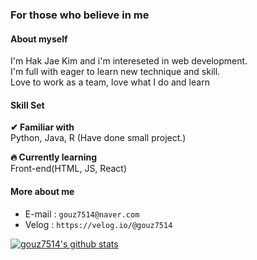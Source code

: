 ### For those who believe in me
#### About myself
I'm Hak Jae Kim and i'm intereseted in web development.<br>
I'm full with eager to learn new technique and skill.<br>
Love to work as a team, love what I do and learn<br>

#### Skill Set
**✔ Familiar with**<br>
Python, Java, R (Have done small project.)

**🔥 Currently learning**<br>
Front-end(HTML, JS, React)

#### More about me
* E-mail : `gouz7514@naver.com`  
* Velog : `https://velog.io/@gouz7514`  

[![gouz7514's github stats](https://github-readme-stats.vercel.app/api?username=gouz7514)](https://github.com/anuraghazra/github-readme-stats)

<!--
**gouz7514/gouz7514** is a ✨ _special_ ✨ repository because its `README.md` (this file) appears on your GitHub profile.

Here are some ideas to get you started:

- 🔭 I’m currently working on ...
- 🌱 I’m currently learning ...
- 👯 I’m looking to collaborate on ...
- 🤔 I’m looking for help with ...
- 💬 Ask me about ...
- 📫 How to reach me: ...
- 😄 Pronouns: ...
- ⚡ Fun fact: ...
-->
